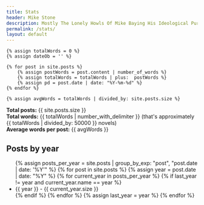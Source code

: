 ```yaml
---
title: Stats
header: Mike Stone
description: Mostly The Lonely Howls Of Mike Baying His Ideological Purity At The Moon
permalink: /stats/
layout: default
---
```

	{% assign totalWords = 0 %}
	{% assign dateOb = '' %}

	{% for post in site.posts %}
		{% assign postWords = post.content | number_of_words %}
		{% assign totalWords = totalWords | plus:  postWords %}
		{% assign pd = post.date | date: "%Y-%m-%d" %}
	{% endfor %}

	{% assign avgWords = totalWords | divided_by: site.posts.size %}

**Total posts:** {{ site.posts.size }} <br>
**Total words:** {{ totalWords | number_with_delimiter }} (that's approximately {{ totalWords | divided_by: 50000 }} novels)<br>
**Average words per post:** {{ avgWords }} <br>

## Posts by year
<ul class="posts">
  {% assign posts_per_year = site.posts | group_by_exp: "post", "post.date | date: '%Y'" %}
  {% for post in site.posts %}
    {% assign year = post.date | date: "%Y" %}
    {% for current_year in posts_per_year %}
      {% if last_year != year and current_year.name == year %}
        <li class="year">{{ year }} - {{ current_year.size }}</li>
      {% endif %}
    {% endfor %}
    {% assign last_year = year %}
  {% endfor %}
</ul>
